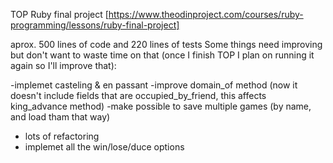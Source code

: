 TOP Ruby final project 
[https://www.theodinproject.com/courses/ruby-programming/lessons/ruby-final-project]

aprox. 500 lines of code and 220 lines of tests
Some things need improving but don't want to waste time on that 
(once I finish TOP I plan on running it again so I'll improve that):

-implemet casteling & en passant
-improve domain_of method (now it doesn't include fields that are occupied_by_friend, this affects king_advance method)
-make possible to save multiple games (by name, and load tham that way)
- lots of refactoring
- implemet all the win/lose/duce options
